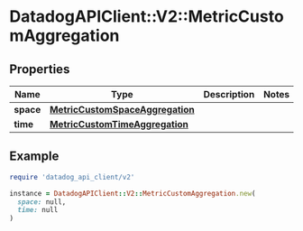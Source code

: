# DatadogAPIClient::V2::MetricCustomAggregation

## Properties

| Name      | Type                                                                | Description | Notes |
| --------- | ------------------------------------------------------------------- | ----------- | ----- |
| **space** | [**MetricCustomSpaceAggregation**](MetricCustomSpaceAggregation.md) |             |       |
| **time**  | [**MetricCustomTimeAggregation**](MetricCustomTimeAggregation.md)   |             |       |

## Example

```ruby
require 'datadog_api_client/v2'

instance = DatadogAPIClient::V2::MetricCustomAggregation.new(
  space: null,
  time: null
)
```
